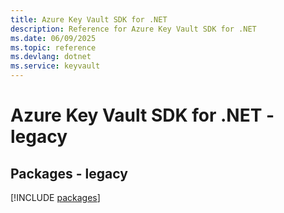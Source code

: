 ```yaml
---
title: Azure Key Vault SDK for .NET
description: Reference for Azure Key Vault SDK for .NET
ms.date: 06/09/2025
ms.topic: reference
ms.devlang: dotnet
ms.service: keyvault
---
```

# Azure Key Vault SDK for .NET - legacy
## Packages - legacy
[!INCLUDE [packages](key-vault-index.md)]